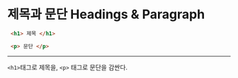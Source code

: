 # 제목과 문단 Headings & Paragraph

```html
 <h1> 제목 </h1>

 <p> 문단 </p>
```

---


```<h1>```태그로 제목을, ```<p>``` 태그로 문단을 감싼다.

